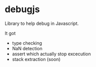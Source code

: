debugjs
=======

Library to help debug in Javascript.

It got
* type checking
* NaN detection
* assert which actually stop excecution
* stack extraction (soon)